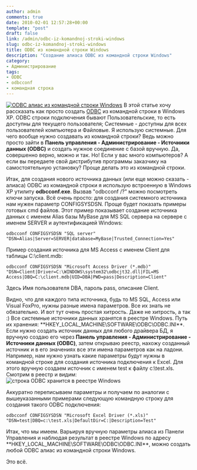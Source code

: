 ```yaml
---
author: admin
comments: true
date: 2010-02-01 12:57:28+00:00
template: "post"
draft: false
link: /admin/odbc-iz-komandnoj-stroki-windows
slug: odbc-iz-komandnoj-stroki-windows
title: ODBC из командной строки Windows
description: "Создание алиаса ODBC из командной строки Windows"
category:
- Администрирование
tags:
- ODBC
- odbcconf
- командная строка
---
```


[![ODBC алиас из командной строки Windows](/media/odbc.png)](/admin/odbc-iz-komandnoj-stroki-windows)
В этой статье хочу рассказать как просто создать [ODBC](https://ru.wikipedia.org/wiki/ODBC) из командной строки в Windows XP.
ODBC строки подключения бывают Пользовательские, то есть доступны для текущего пользователя; Системные - доступны для всех пользователей компьютера и Файловые. Я использую системные. Для чего вообще нужно создавать из командной строки? Ведь можно просто зайти в **Панель управления - Администрирование - Источники данных (ODBC)** и создать нужное соединение с базой вручную. Да, совершенно верно, можно и так. Но! Если у вас много компьютеров? А если вы передаете свой дистрибутив программы заказчику на самостоятельную установку? Проще делать это из командной строки.

Итак, для создания нового источника данных (или еще можно сказать - алиаса) ODBC из командной строки я использую встроенную в Windows XP утилиту **odbcconf.exe**. Вызвав "odbcconf /?" можно посмотреть ключи запуска. Всё очень просто: для создания системного источника нам нужен параметр CONFIGSYSDSN. 
Проще будет показать примеры готовых cmd файлов.
Этот пример показывает создание источника данных с именем Alias базы MyBase  для MS SQL сервера на сервере с именем SERVER и аутентификацией Windows:
```
odbcconf CONFIGSYSDSN "SQL server" "DSN=Alias|Server=SERVER|database=MyBase|Trusted_Connection=Yes"
```

Пример создания источника для MS Access с именем Client для таблицы C:\client.mdb:
```
odbcconf CONFIGSYSDSN "Microsoft Access Driver (*.mdb)" "DSN=Client|Driver=C:\WINDOWS\system32\odbcjt32.dll|FIL=MS Access|DBQ=C:\client.mdb|UID=DBA|PWD=pass|Description=Client"
```
Здесь Имя пользователя DBA, пароль pass, описание Client.

Видно, что для каждого типа источника, будь то MS SQL, Access или Visual FoxPro, нужны разные имена параметров. Все их знать не обязательно. И вот тут очень простая хитрость. Даже не хитрость, а так :)
Все системные источники данных хранятся в реестре Windows. Путь их хранения: **HKEY_LOCAL_MACHINE\SOFTWARE\ODBC\ODBC.INI\**. Если нужно создать источник данных для любого драйвера БД, я вручную создаю его через **Панель управления - Администрирование - Источники данных (ODBC)**, затем открываю реестр, нахожу созданный источник и в его значениях все эти имена параметров как на ладони. Например, нам нужно узнать какие параметры будут нужны в командной строке для создания источника подключения к Excel. Для этого вручную создаем источник с именем test к файлу c:\test.xls. Смотрим в реестр и видим:
![cтрока ODBC хранится в реестре Windows](/media/reg.jpg)

Аккуратно переписываем параметры и получаем по аналогии с вышеуказанными примерами следующую командную строку для создания такого ODBC подключения:
```
odbcconf CONFIGSYSDSN "Microsoft Excel Driver (*.xls)" "DSN=test|DBQ=c:\test.xls|DefaultDir=C:|Description=Test"
```

Итак, что мы имеем. Варьируя вручную параметры алиаса из Панели Управления и наблюдая результат в реестре Windows по адресу **HKEY_LOCAL_MACHINE\SOFTWARE\ODBC\ODBC.INI\**, можно создать любой ODBC алиас из командной строки Windows.

Это всё.
